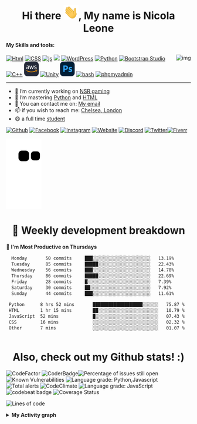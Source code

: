 
<h1 align="center"> Hi there <img src="https://raw.githubusercontent.com/ABSphreak/ABSphreak/master/gifs/Hi.gif" width="40px" />, My name is Nicola Leone</h1>




<h4><b>My Skills and tools:</b></h4>

<img align="right" src="https://user-images.githubusercontent.com/108899493/180130260-e42d087e-744c-4dca-83ca-49b5b073c1b3.png" alt="img"> 





[<img src='https://user-images.githubusercontent.com/96917595/152837779-2ec60249-35ab-4499-8424-0f1474cdfc85.svg' alt='Html' height='40'>](https://en.wikipedia.org/wiki/HTML)  [<img src='https://user-images.githubusercontent.com/96917595/152838083-82733425-fa7b-4939-b890-201a8a3266fe.svg' alt='CSS' height='40'>](https://en.wikipedia.org/wiki/CSS)  [<img src='https://user-images.githubusercontent.com/96917595/152838388-f756e45c-82f1-434d-802c-292668284c6c.svg' alt='js' height='40'>](https://en.wikipedia.org/wiki/JavaScript)  [<img src='https://i.stack.imgur.com/C9301.png' height='40' >](https://en.wikipedia.org/wiki/Bootstrap_(front-end_framework))  [<img src='https://user-images.githubusercontent.com/96917595/152838976-d7a81ec0-702a-4c0e-9492-cc9989f55174.svg' alt='WordPress' height='40'>](https://en.wikipedia.org/wiki/WordPress) [<img src='https://user-images.githubusercontent.com/96917595/152839303-3945d867-5edd-4ac7-ad00-512b40cacc6b.svg' alt='Python' height='40'>](https://en.wikipedia.org/wiki/Python_(programming_language)) [<img src='https://upload.wikimedia.org/wikipedia/commons/9/92/Bootstrap_Studio_Logo.png' alt='Bootstrap Studio' height='40'>](https://en.wikipedia.org/wiki/Bootstrap_Studio) [<img src='https://user-images.githubusercontent.com/108899493/180408312-f2c5a51a-f277-40f0-9948-3f4a4cc29185.png' alt='C++' height='40'>](https://en.wikipedia.org/wiki/C++) [<img src='https://github.com/tandpfun/skill-icons/blob/main/icons/AWS-Dark.svg' alt='AWS' height='40' >](https://en.wikipedia.org/wiki/Amazon_Web_Services) [<img src='https://user-images.githubusercontent.com/108899493/180409149-354bc685-f2f6-4aee-b643-bf09d048ef5c.png' alt='Unity' height='40'>](https://en.wikipedia.org/wiki/Unity_(game_engine)) [<img src='https://github.com/tandpfun/skill-icons/blob/main/icons/Photoshop.svg' alt='Ps' height='40' >](https://en.wikipedia.org/wiki/Adobe_Photoshop) [<img src='https://upload.wikimedia.org/wikipedia/commons/4/4b/Bash_Logo_Colored.svg' alt='bash' height='40' >](https://en.wikipedia.org/wiki/Bash_(Unix_shell))
[<img src='https://icon-library.com/icon/phpmyadmin-icon-15.html.html' alt='phpmyadmin' height='40' >](https://en.wikipedia.org/wiki/PhpMyAdmin)

- - - - - - - - - - - - - - - - - - - - - - - - - - - - - - - - - - - - - - - - - - - - - - - - - - - - - - - - - - - - - - 




- 🔭 I’m currently working on <a href="https://npmInicola90.github.io">NSR gaming</a>
- 🌱 I’m mastering <a href="https://en.wikipedia.org/wiki/Python_(programming_language)">Python</a> and <a href="https://en.wikipedia.org/wiki/HTML">HTML</a>
- 💬 You can contact me on: <a href="https://mail.google.com/mail/u/0/?to=nicolaleone.commercial@gmail.com&subject=Hey"> My email</a>
- 📫 if you wish to reach me: <a href="https://goo.gl/maps/w6pmKnydjWrr8YQd7"> Chelsea, London</a>
- 😄 a full time <a href="https://education.github.com/pack">student</a>
 



[<img src='https://user-images.githubusercontent.com/96917595/153748797-e8226337-756e-4878-bc6b-1540de28017f.svg' alt='Github' height='40'>](https://github.com/npmInicola90)  [<img src='https://user-images.githubusercontent.com/96917595/153748687-a2af1e4f-22e0-4226-bae8-6c11451973aa.svg' alt='Facebook' height='40'>](https://www.facebook.com/)  [<img src='https://user-images.githubusercontent.com/96917595/153748616-4ac789a7-80e5-4b1f-8069-fa3046fbe017.svg' alt='Instagram' height='40'>](https://www.instagram.com/dripler_89)  [<img src='https://user-images.githubusercontent.com/96917595/153748557-130749e2-9474-4099-a44b-0ef81985c011.svg' alt='Website' height='40'>](https://npmInicola90.github.io)  [<img src='https://user-images.githubusercontent.com/96917595/153748506-91b88e03-3127-4e97-a8bc-556e92f7f0c8.svg' alt='Discord' height='40'>](https://discord.gg/nrjefT9d)   [<img src='https://user-images.githubusercontent.com/96917595/153748401-fdd021a2-ba54-4bb8-a04c-01a4ec87329b.svg' alt='Twitter' height='40'>](https://twitter.com/NicolaL29699010)[<img src='https://user-images.githubusercontent.com/96917595/153748959-843260c4-bf62-4300-a060-07a21368588a.png' alt='Fiverr' height='40'>](https://www.fiverr.com/)







![Snake animation (custom)](https://github.com/npmInicola90/npmInicola90/blob/output/github-contribution-grid-snake.svg)
  
  
  
  



<h1 align="center"> Weekly development breakdown </h1>


📅 **I'm Most Productive on Thursdays** 

```text
  Monday       50 commits     ███░░░░░░░░░░░░░░░░░░░░░░   13.19% 
  Tuesday      85 commits     █████░░░░░░░░░░░░░░░░░░░░   22.43% 
  Wednesday    56 commits     ███░░░░░░░░░░░░░░░░░░░░░░   14.78% 
  Thursday     86 commits     █████░░░░░░░░░░░░░░░░░░░░   22.69%
  Friday       28 commits     █░░░░░░░░░░░░░░░░░░░░░░░░   7.39% 
  Saturday     30 commits     ██░░░░░░░░░░░░░░░░░░░░░░░   7.92% 
  Sunday       44 commits     ███░░░░░░░░░░░░░░░░░░░░░░   11.61% 

```
```text
 Python      8 hrs 52 mins       ███████████████████░░░░░░   75.87 %
 HTML        1 hr 15 mins        ██░░░░░░░░░░░░░░░░░░░░░░░   10.79 %
 JavaScript  52 mins             █░░░░░░░░░░░░░░░░░░░░░░░░   07.43 %
 CSS         16 mins             ░░░░░░░░░░░░░░░░░░░░░░░░░   02.32 %
 Other       7 mins              ░░░░░░░░░░░░░░░░░░░░░░░░░   01.07 %
 
 ```




<h1 align="center"> Also, check out my Github stats! :)</h1>
  
  ![CodeFactor](https://www.codefactor.io/repository/github/npminicola90/stock-prediction-price/badge) ![CoderBadge](https://api.codiga.io/project/34182/status/svg)![Percentage of issues still open](http://isitmaintained.com/badge/open/Naereen/badges.svg) ![Known Vulnerabilities](https://snyk.io/test/github/dwyl/hapi-auth-jwt2/badge.svg?targetFile=package.json) ![Language grade: Python,Javascript](https://img.shields.io/lgtm/grade/python/g/npmInicola90/Scientific-calculator-.svg?logo=lgtm&logoWidth=18) ![Total alerts](https://img.shields.io/lgtm/alerts/g/npmInicola90/npmInicola90.github.io.svg?logo=lgtm&logoWidth=18) ![CodeClimate](https://codeclimate.com/github/npmInicola90/Bank-account-text-game-/badges/gpa.svg) ![Language grade: JavaScript](https://img.shields.io/lgtm/grade/javascript/g/npmInicola90/npmInicola90.github.io.svg?logo=lgtm&logoWidth=18) ![codebeat badge](https://codebeat.co/badges/f7080893-9af7-4785-916c-d5fdbc67e26c) ![Coverage Status](https://coveralls.io/repos/boennemann/badges/badge.svg)
  
  ![Lines of code](https://img.shields.io/badge/From%20Hello%20World%20I%27ve%20Written-202%20Thousand%20lines%20of%20code-blue)  


  <details>
  <summary><b>My Activity graph</b></summary>
  <br/>

  
 ![activity graph](https://activity-graph.herokuapp.com/graph?username=npmInicola90&custom_title=Nikky's%20activity%20graph&theme=github-light&hide_border=true)

  <details>
  <summary><b>My GitHub stats</b></summary>
  <br/>


<img align="centre" src="https://github-readme-stats.vercel.app/api?username=npmInicola90&show_icons=true&theme=gotham" />
                                                                          
                                                                          
  <details>
  <summary><b>My GitHub streak</b></summary>
  <br/>

![GitHub Streak](http://github-readme-streak-stats.herokuapp.com?user=npmInicola90&theme=highcontrast&hide_border=true)

  
  
